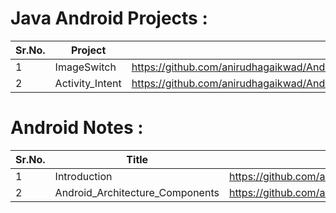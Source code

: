 # Java Android Projects :
| Sr.No. |     Project     |             Link              |
| -------|---------------- | ----------------------------- |
| 1      |   ImageSwitch   | https://github.com/anirudhagaikwad/Android_Programming/tree/master/Projects/Java/ImageSwitch |
| 2      |Activity_Intent  | https://github.com/anirudhagaikwad/Android_Programming/tree/master/Projects/Java/ActivityDemo |

# Android Notes :
| Sr.No. |     Title     |             Link              |
| -------|---------------- | ----------------------------- |
| 1      |   Introduction  | https://github.com/anirudhagaikwad/Android_Programming/blob/master/Notes/PDF/%231_Introduction.pdf |
| 2      |Android_Architecture_Components  | https://github.com/anirudhagaikwad/Android_Programming/blob/master/Notes/PDF/%232_Android_Architecture_Components.pdf |


